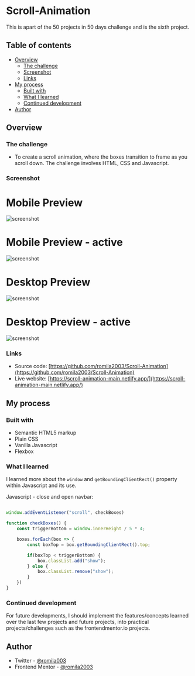 # Scroll-Animation

This is apart of the 50 projects in 50 days challenge and is the sixth project.

## Table of contents

- [Overview](#overview)
  - [The challenge](#the-challenge)
  - [Screenshot](#screenshot)
  - [Links](#links)
- [My process](#my-process)
  - [Built with](#built-with)
  - [What I learned](#what-i-learned)
  - [Continued development](#continued-development)
- [Author](#author)


## Overview

### The challenge

- To create a scroll animation, where the boxes transition to frame as you scroll down. The challenge involves HTML, CSS and Javascript.

### Screenshot

# Mobile Preview 

![screenshot](https://github.com/romila2003/Scroll-Animation/blob/main/Mobile%20preview.PNG)

# Mobile Preview - active

![screenshot](https://github.com/romila2003/Scroll-Animation/blob/main/Desktop%20preview%20-%20active.PNG)

# Desktop Preview 

![screenshot](https://github.com/romila2003/Scroll-Animation/blob/main/Desktop%20preview.PNG)

# Desktop Preview - active

![screenshot](https://github.com/romila2003/Scroll-Animation/blob/main/Desktop%20preview%20-%20active.PNG)


### Links

 - Source code: [https://github.com/romila2003/Scroll-Animation](https://github.com/romila2003/Scroll-Animation)
 - Live website: [https://scroll-animation-main.netlify.app/](https://scroll-animation-main.netlify.app/)

## My process

### Built with

- Semantic HTML5 markup
- Plain CSS
- Vanilla Javascript
- Flexbox

### What I learned

I learned more about the `window` and `getBoundingClientRect()` property within Javascript and its use.

Javascript - close and open navbar:

```javascript

window.addEventListener("scroll", checkBoxes)

function checkBoxes() {
    const triggerBottom = window.innerHeight / 5 * 4;

    boxes.forEach(box => {
        const boxTop = box.getBoundingClientRect().top;

        if(boxTop < triggerBottom) {
            box.classList.add("show");
        } else {
            box.classList.remove("show");
        }
    }) 
}

```

### Continued development

For future developments, I should implement the features/concepts learned over the last few projects and future projects, into practical projects/challenges such as the frontendmentor.io projects.


## Author

- Twitter - [@romila003](https://www.twitter.com/romila003)
- Frontend Mentor - [@romila2003](https://www.frontendmentor.io/profile/romila2003)
